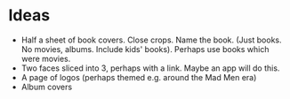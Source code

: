 Ideas
=====
* Half a sheet of book covers. Close crops. Name the book. (Just books. No movies, albums. Include kids' books). Perhaps use books which were movies.
* Two faces sliced into 3, perhaps with a link. Maybe an app will do this.
* A page of logos (perhaps themed e.g. around the Mad Men era)
* Album covers